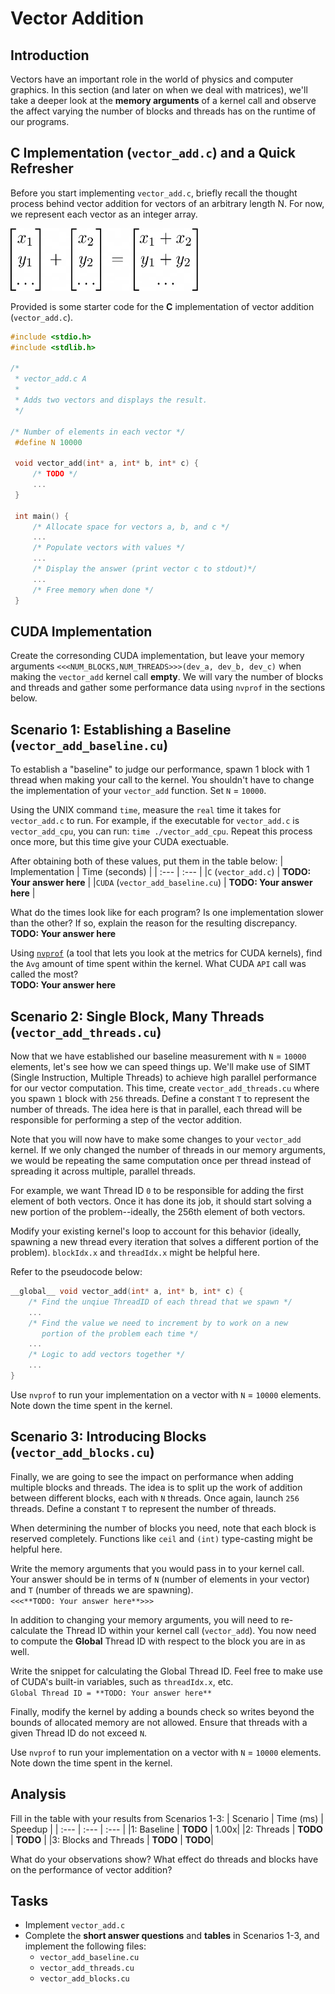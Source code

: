 # Vector Addition

## Introduction
Vectors have an important role in the world of physics and computer graphics. In this section (and later on when we deal with matrices), we'll take a deeper look at the **memory arguments** of a kernel call and observe the affect varying the number of blocks and threads has on the runtime of our programs.


## C Implementation (`vector_add.c`) and a Quick Refresher
Before you start implementing `vector_add.c`, briefly recall the thought process behind vector addition for vectors of an arbitrary length N. For now, we represent each vector as an integer array.

<img src="../../media/vector_add.png" width="300" height="100">

Provided is some starter code for the **C** implementation of vector addition (`vector_add.c`). 

```c
#include <stdio.h>
#include <stdlib.h>

/*
 * vector_add.c A
 * 
 * Adds two vectors and displays the result.
 */

/* Number of elements in each vector */
 #define N 10000

 void vector_add(int* a, int* b, int* c) {
     /* TODO */
     ...
 }

 int main() {
     /* Allocate space for vectors a, b, and c */
     ...
     /* Populate vectors with values */
     ...
     /* Display the answer (print vector c to stdout)*/
     ...
     /* Free memory when done */
 }
```
## CUDA Implementation

Create the corresonding CUDA implementation, but leave your memory arguments `<<<NUM_BLOCKS,NUM_THREADS>>>(dev_a, dev_b, dev_c)` when making the `vector_add` kernel call **empty**. We will vary the number of blocks and threads and gather some performance data using `nvprof` in the sections below. 

## Scenario 1: Establishing a Baseline (`vector_add_baseline.cu`)
To establish a "baseline" to judge our performance, spawn 1 block with 1 thread when making your call to the kernel. You shouldn't have to change the implementation of your `vector_add` function. Set `N` = `10000`.

Using the UNIX command `time`, measure the `real` time it takes for `vector_add.c` to run. For example, if the executable for `vector_add.c` is `vector_add_cpu`, you can run: `time ./vector_add_cpu`. Repeat this process once more, but this time give your CUDA exectuable.
  
After obtaining both of these values, put them in the table below:
| Implementation | Time (seconds) | 
| :--- | :--- |
|`C` (`vector_add.c`) | **TODO: Your answer here** |
|`CUDA` (`vector_add_baseline.cu`) | **TODO: Your answer here** |

What do the times look like for each program? Is one implementation slower than the other? If so, explain the reason for the resulting discrepancy.\
**TODO: Your answer here**

Using [`nvprof`](https://docs.nvidia.com/cuda/profiler-users-guide/index.html#nvprof-overview) (a tool that lets you look at the metrics for CUDA kernels), find the `Avg` amount of time spent within the kernel. What CUDA `API` call was called the most?\
**TODO: Your answer here**

## Scenario 2: Single Block, Many Threads (`vector_add_threads.cu`)
Now that we have established our baseline measurement with `N` = `10000` elements, let's see how we can speed things up. We'll make use of SIMT (Single Instruction, Multiple Threads) to achieve high parallel performance for our vector computation. This time, create `vector_add_threads.cu` where you spawn `1` block with `256` threads. Define a constant `T` to represent the number of threads. The idea here is that in parallel, each thread will be responsible for performing a step of the vector addition.

Note that you will now have to make some changes to your `vector_add` kernel. If we only changed the number of threads in our memory arguments, we would be repeating the same computation once per thread instead of spreading it across multiple, parallel threads.

For example, we want Thread ID `0` to be responsible for adding the first element of both vectors. Once it has done its job, it should start solving a new portion of the problem--ideally, the 256th element of both vectors. 

Modify your existing kernel's loop to account for this behavior (ideally, spawning a new thread every iteration that solves a different portion of the problem). `blockIdx.x` and `threadIdx.x` might be helpful here.

Refer to the pseudocode below:
```c
__global__ void vector_add(int* a, int* b, int* c) {
    /* Find the unqiue ThreadID of each thread that we spawn */
    ...
    /* Find the value we need to increment by to work on a new
       portion of the problem each time */
    ...
    /* Logic to add vectors together */
    ...
}
```
Use `nvprof` to run your implementation on a vector with `N` = `10000` elements. Note down the time spent in the kernel.

## Scenario 3: Introducing Blocks (`vector_add_blocks.cu`)
Finally, we are going to see the impact on performance when adding multiple blocks and threads. The idea is to split up the work of addition between different blocks, each with `N` threads. Once again, launch `256` threads. Define a constant `T` to represent the number of threads.

When determining the number of blocks you need, note that each block is reserved completely. Functions like `ceil` and `(int)` type-casting might be helpful here.

Write the memory arguments that you would pass in to your kernel call. Your answer should be in terms of `N` (number of elements in your vector) and `T` (number of threads we are spawning).\
`<<<**TODO: Your answer here**>>>`

In addition to changing your memory arguments, you will need to re-calculate the Thread ID within your kernel call (`vector_add`). You now need to compute the **Global** Thread ID with respect to the block you are in as well.

Write the snippet for calculating the Global Thread ID. Feel free to make use of CUDA's built-in variables, such as `threadIdx.x`, etc.\
`Global Thread ID = **TODO: Your answer here**`

Finally, modify the kernel by adding a bounds check so writes beyond the bounds of allocated memory are not allowed. Ensure that threads with a given Thread ID do not exceed `N`.

Use `nvprof` to run your implementation on a vector with `N` = `10000` elements. Note down the time spent in the kernel.

## Analysis
Fill in the table with your results from Scenarios 1-3:
| Scenario | Time (ms) | Speedup |
| :--- | :--- | :--- |
|1: Baseline | **TODO** | 1.00x|
|2: Threads | **TODO** | **TODO** |
|3: Blocks and Threads | **TODO** | **TODO**|

What do your observations show? What effect do threads and blocks have on the performance of vector addition?

## Tasks
* Implement `vector_add.c`
* Complete the **short answer questions** and **tables** in Scenarios 1-3, and implement the following files:
    * `vector_add_baseline.cu`
    * `vector_add_threads.cu`
    * `vector_add_blocks.cu` 

